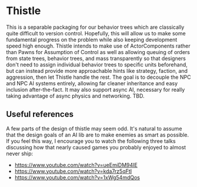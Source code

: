 # Thistle
 
This is a separable packaging for our behavior trees which are classically quite difficult to version control. Hopefully, this will allow us to make some fundamental progress on the problem while also keeping development speed high enough. Thistle intends to make use of ActorComponents rather than Pawns for Assumption of Control as well as allowing queuing of orders from state trees, behavior trees, and mass transparently so that designers don't need to assign individual behavior trees to specific units beforehand, but can instead provide more approachable hints like strategy, faction, and aggression, then let Thistle handle the rest. The goal is to decouple the NPC and NPC AI systems entirely, allowing far cleaner inheritance and easy inclusion after-the-fact. It may also support async AI, necessary for really taking advantage of async physics and networking. TBD.

## Useful references
A few parts of the design of thistle may seem odd. It's natural to assume that the design goals of an AI lib are to make enemies as smart as possible. If you feel this way, I encourage you to watch the following three talks discussing how that nearly caused games you probably enjoyed to almost never ship:

- https://www.youtube.com/watch?v=ueEmiDM94IE
- https://www.youtube.com/watch?v=kda7rz5qFtI
- https://www.youtube.com/watch?v=1xWg54mdQos
